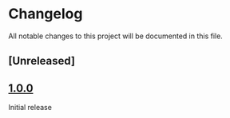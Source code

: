# Changelog

All notable changes to this project will be documented in this file.

## [Unreleased]

## [1.0.0]

Initial release

[1.0.0]: https://github.com/msfjarvis/healthchecks-rs/releases/tag/hcctl-1.0.0
